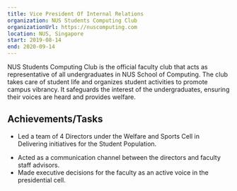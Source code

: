 ```yaml
---
title: Vice President Of Internal Relations
organization: NUS Students Computing Club
organizationUrl: https://nuscomputing.com 
location: NUS, Singapore
start: 2019-08-14
end: 2020-09-14
---
```


NUS Students Computing Club is the official faculty club that acts as representative of all undergraduates in NUS School of Computing. The club takes care of student life and organizes student activities to promote campus vibrancy. It safeguards the interest of the undergraduates, ensuring their voices are heard and provides welfare.


## Achievements/Tasks
* Led a team of 4 Directors under the Welfare and Sports Cell in Delivering initiatives for the
Student Population.
<!-- THIS IS A COMMENT TODO: Consider writing down the number of people in NUS Students Computing Club -->
* Acted as a communication channel between the directors and faculty staff advisors.
* Made executive decisions for the faculty as an active voice in the presidential cell.